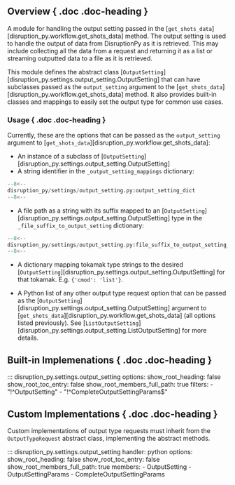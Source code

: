## Overview { .doc .doc-heading }
A module for handling the output setting passed in the [`get_shots_data`][disruption_py.workflow.get_shots_data] 
method. The output setting is used to handle the output of data from DisruptionPy as it is retrieved. This may include collecting all the data from a request and returning it as a list or streaming outputted data to a file as it is retrieved.

This module defines the abstract class [`OutputSetting`][disruption_py.settings.output_setting.OutputSetting] that can have subclasses passed as the
`output_setting` argument to the [`get_shots_data`][disruption_py.workflow.get_shots_data] method.
It also provides built-in classes and mappings to easily set the output type for common use cases.

### Usage { .doc .doc-heading }
Currently, these are the options that can be passed as the `output_setting` argument to [`get_shots_data`][disruption_py.workflow.get_shots_data]:

- An instance of a subclass of [`OutputSetting`][disruption_py.settings.output_setting.OutputSetting]
- A string identifier in the `_output_setting_mappings` dictionary:
```python
--8<--
disruption_py/settings/output_setting.py:output_setting_dict
--8<--
```
- A file path as a string with its suffix mapped to an [`OutputSetting`][disruption_py.settings.output_setting.OutputSetting] type in the `_file_suffix_to_output_setting` dictionary:
```python
--8<--
disruption_py/settings/output_setting.py:file_suffix_to_output_setting_dict
--8<--
```
- A dictionary mapping tokamak type strings to the desired [`OutputSetting`][disruption_py.settings.output_setting.OutputSetting] for that tokamak.  E.g. `{'cmod': 'list'}`.

- A Python list of any other output type request option that can be passed as the [`OutputSetting`][disruption_py.settings.output_setting.OutputSetting] argument to [`get_shots_data`][disruption_py.workflow.get_shots_data] (all options listed previously). See [`ListOutputSetting`][disruption_py.settings.output_setting.ListOutputSetting] for more details.

## Built-in Implemenations { .doc .doc-heading }
::: disruption_py.settings.output_setting
	options:
		show_root_heading: false
		show_root_toc_entry: false
		show_root_members_full_path: true
		filters:
		- "!^OutputSetting"
		- "!^CompleteOutputSettingParams$"

## Custom Implementations { .doc .doc-heading }
Custom implementations of output type requests must inherit from the `OutputTypeRequest` abstract class, implementing the abstract methods.

::: disruption_py.settings.output_setting
    handler: python
	options:
		show_root_heading: false
		show_root_toc_entry: false
		show_root_members_full_path: true
		members:
		- OutputSetting
		- OutputSettingParams
		- CompleteOutputSettingParams

